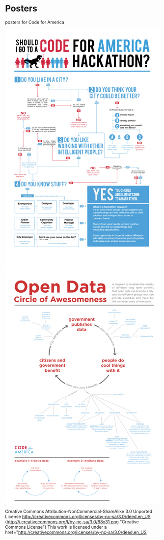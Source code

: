 Posters
=======

posters for Code for America

![small hackathon poster](https://github.com/emilyville/Posters/raw/master/hack-small.jpg "Hackathon")
![small hackathon poster](https://github.com/emilyville/Posters/raw/master/circle-small.jpg "Circle_of_Awesomeness")

Creative Commons Attribution-NonCommercial-ShareAlike 3.0 Unported License
http://creativecommons.org/licenses/by-nc-sa/3.0/deed.en_US
(http://i.creativecommons.org/l/by-nc-sa/3.0/88x31.png "Creative Commons License") 
This work is licensed under a href="http://creativecommons.org/licenses/by-nc-sa/3.0/deed.en_US
